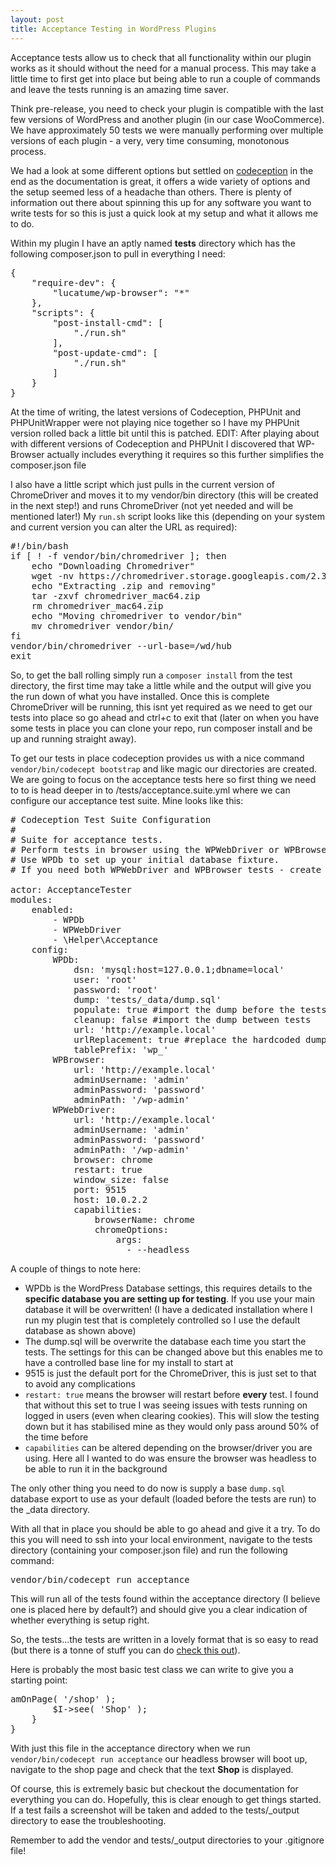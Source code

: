 ```yaml
---
layout: post
title: Acceptance Testing in WordPress Plugins
---
```


Acceptance tests allow us to check that all functionality within our plugin works as it should without the need for a manual process.
This may take a little time to first get into place but being able to run a couple of commands and leave the tests running is an amazing time saver.

Think pre-release, you need to check your plugin is compatible with the last few versions of WordPress and another plugin (in our case WooCommerce). 
We have approximately 50 tests we were manually performing over multiple versions of each plugin - a very, very time consuming, monotonous process.

We had a look at some different options but settled on [codeception](https://codeception.com/) in the end as the documentation is great, it offers a wide variety of options and the setup seemed less of a headache than others.
There is plenty of information out there about spinning this up for any software you want to write tests for so this is just a quick look at my setup and what it allows me to do.

Within my plugin I have an aptly named __tests__ directory which has the following composer.json to pull in everything I need:
<pre>
{
    "require-dev": {
        "lucatume/wp-browser": "*"
    },
    "scripts": {
        "post-install-cmd": [
            "./run.sh"
        ],
        "post-update-cmd": [
            "./run.sh"
        ]
    }
}
</pre>
At the time of writing, the latest versions of Codeception, PHPUnit and PHPUnitWrapper were not playing nice together so I have my PHPUnit version rolled back a little bit until this is patched.
EDIT: After playing about with different versions of Codeception and PHPUnit I discovered that WP-Browser actually includes everything it requires so this further simplifies the composer.json file

I also have a little script which just pulls in the current version of ChromeDriver and moves it to my vendor/bin directory (this will be created in the next step!) and runs ChromeDriver (not yet needed and will be mentioned later!)
My `run.sh` script looks like this (depending on your system and current version you can alter the URL as required):
<pre>
#!/bin/bash
if [ ! -f vendor/bin/chromedriver ]; then
    echo "Downloading Chromedriver"
    wget -nv https://chromedriver.storage.googleapis.com/2.38/chromedriver_mac64.zip
    echo "Extracting .zip and removing"
    tar -zxvf chromedriver_mac64.zip
    rm chromedriver_mac64.zip
    echo "Moving chromedriver to vendor/bin"
    mv chromedriver vendor/bin/
fi
vendor/bin/chromedriver --url-base=/wd/hub
exit
</pre>

So, to get the ball rolling simply run a `composer install` from the test directory, the first time may take a little while and the output will give you the run down of what you have installed.
Once this is complete ChromeDriver will be running, this isnt yet required as we need to get our tests into place so go ahead and ctrl+c to exit that (later on when you have some tests in place you can clone your repo, run composer install and be up and running straight away).

To get our tests in place codeception provides us with a nice command `vendor/bin/codecept bootstrap` and like magic our directories are created.
We are going to focus on the acceptance tests here so first thing we need to to is head deeper in to /tests/acceptance.suite.yml where we can configure our acceptance test suite. Mine looks like this:
<pre>
# Codeception Test Suite Configuration
#
# Suite for acceptance tests.
# Perform tests in browser using the WPWebDriver or WPBrowser.
# Use WPDb to set up your initial database fixture.
# If you need both WPWebDriver and WPBrowser tests - create a separate suite.

actor: AcceptanceTester
modules:
    enabled:
        - WPDb
        - WPWebDriver
        - \Helper\Acceptance
    config:
        WPDb:
            dsn: 'mysql:host=127.0.0.1;dbname=local'
            user: 'root'
            password: 'root'
            dump: 'tests/_data/dump.sql'
            populate: true #import the dump before the tests
            cleanup: false #import the dump between tests
            url: 'http://example.local'
            urlReplacement: true #replace the hardcoded dump URL with the one above
            tablePrefix: 'wp_'
        WPBrowser:
            url: 'http://example.local'
            adminUsername: 'admin'
            adminPassword: 'password'
            adminPath: '/wp-admin'
        WPWebDriver:
            url: 'http://example.local'
            adminUsername: 'admin'
            adminPassword: 'password'
            adminPath: '/wp-admin'
            browser: chrome
            restart: true
            window_size: false
            port: 9515
            host: 10.0.2.2
            capabilities:
                browserName: chrome
                chromeOptions:
                    args:
                      - --headless
</pre>

A couple of things to note here:
 - WPDb is the WordPress Database settings, this requires details to the **specific database you are setting up for testing**. If you use your main database it will be overwritten! (I have a dedicated installation where I run my plugin test that is completely controlled so I use the default database as shown above)
 - The dump.sql will be overwrite the database each time you start the tests. The settings for this can be changed above but this enables me to have a controlled base line for my install to start at
 - 9515 is just the default port for the ChromeDriver, this is just set to that to avoid any complications
 - `restart: true` means the browser will restart before **every** test. I found that without this set to true I was seeing issues with tests running on logged in users (even when clearing cookies). This will slow the testing down but it has stabilised mine as they would only pass around 50% of the time before
 - `capabilities` can be altered depending on the browser/driver you are using. Here all I wanted to do was ensure the browser was headless to be able to run it in the background

The only other thing you need to do now is supply a base `dump.sql` database export to use as your default (loaded before the tests are run) to the _data directory.

With all that in place you should be able to go ahead and give it a try.  To do this you will need to ssh into your local environment, navigate to the tests directory (containing your composer.json file) and run the following command:
<pre>
vendor/bin/codecept run acceptance
</pre>

This will run all of the tests found within the acceptance directory (I believe one is placed here by default?) and should give you a clear indication of whether everything is setup right.

So, the tests...the tests are written in a lovely format that is so easy to read (but there is a tonne of stuff you can do [check this out](https://codeception.com/docs/03-AcceptanceTests)).

Here is probably the most basic test class we can write to give you a starting point:
<pre>
<?php
class Example_Cest {
	public function ShopHeaderIsShownTest( AcceptanceTester $I ) {
		$I->amOnPage( '/shop' );
		$I->see( 'Shop' );
	}
}
</pre>
With just this file in the acceptance directory when we run `vendor/bin/codecept run acceptance` our headless browser will boot up, navigate to the shop page and check that the text __Shop__ is displayed.

Of course, this is extremely basic but checkout the documentation for everything you can do. Hopefully, this is clear enough to get things started.
If a test fails a screenshot will be taken and added to the tests/_output directory to ease the troubleshooting.

Remember to add the vendor and tests/_output directories to your .gitignore file!